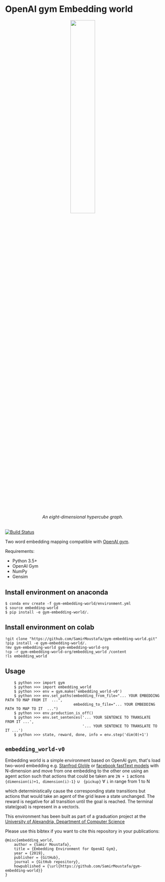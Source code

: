 
OpenAI gym Embedding world
==========================

<div align="center">
  <img width="40%" src="https://raw.githubusercontent.com/SamirMoustafa/gym-embedding-world/master/assets/9-dimensional-hypercube.gif"><br><br>
  <h6>An eight-dimensional hypercube graph.</h6>
</div>

[![Build Status](https://travis-ci.org/SamirMoustafa/gym-embedding-world.svg?branch=master)](https://travis-ci.org/SamirMoustafa/gym-embedding-world)

Two word embedding mapping compatible with [OpenAI gym](https://github.com/openai/gym>).

Requirements:
- Python 3.5+
- OpenAI Gym
- NumPy
- Gensim

Install environment on anaconda
-------------------------------

    $ conda env create -f gym-embedding-world/environment.yml
    $ source embedding-world
    $ pip install -e gym-embedding-world/.

Install environment on colab
----------------------------

    !git clone "https://github.com/SamirMoustafa/gym-embedding-world.git"
    !pip install -e gym-embedding-world/.
    !mv gym-embedding-world gym-embedding-world-org
    !cp -r gym-embedding-world-org/embedding_world /content
    !ls embedding_world

Usage
-----

        $ python >>> import gym
        $ python >>> import embedding_world
        $ python >>> env = gym.make('embedding_world-v0')
        $ python >>> env.set_paths(embedding_from_file="... YOUR EMBEDDING PATH TO MAP FROM IT  ...",
                                   embedding_to_file="... YOUR EMBEDDING PATH TO MAP TO IT  ...")
        $ python >>> env.production_is_off()
        $ python >>> env.set_sentences('... YOUR SENTENCE TO TRANSLATE FROM IT ...', 
                                       '... YOUR SENTENCE TO TRANSLATE TO IT ...')
        $ python >>> state, reward, done, info = env.step('dim(0)+1')

``embedding_world-v0``
----------------------

Embedding world is a simple environment based on OpenAI gym, that's load two-word embedding e.g. [Stanfrod GloVe](https://nlp.stanford.edu/projects/glove/) or [facebook fastText models](https://github.com/facebookresearch/fastText/blob/master/pretrained-vectors.md)  with N-dimension and move from one embedding to the other one using an agent action such that actions that could be taken are `2N + 1` actions `{dimension(i)+1, dimension(i)-1}` ∪ ` {pickup}` ∀ `i` in range from 1 to N

which deterministically cause the corresponding state transitions
but actions that would take an agent of the grid leave a state unchanged.
The reward is negative for all transition until the goal is reached.
The terminal state(goal) is represent in a vector/s.

This environment has been built as part of a graduation project at the [University of Alexandria, Department of Computer Science](http://sci.alexu.edu.eg/index.php/en/)

Please use this bibtex if you want to cite this repository in your publications:

```
@misc{embedding_world,
    author = {Samir Moustafa},
    title = {Embedding Environment for OpenAI Gym},
    year = {2019},
    publisher = {GitHub},
    journal = {GitHub repository},
    howpublished = {\url{https://github.com/SamirMoustafa/gym-embedding-world}}
}
```